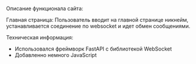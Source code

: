 Описание функционала сайта:

  Главная страница:
    Пользователь вводит на главной странице никнейм,
    устанавливается соединение по websocket и идет
    обмен сообщениями.

Техническая информация:
  - Использовался фреймворк FastAPI с библиотекой WebSocket
  - Добавленно немного JavaScript

